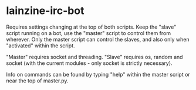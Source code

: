 # lainzine-irc-bot
Requires settings changing at the top of both scripts.
Keep the "slave" script running on a bot, use the "master" script to control them from wherever.
Only the master script can control the slaves, and also only when "activated" within the script.

"Master" requires socket and threading.
"Slave" requires os, random and socket (with the current modules - only socket is strictly necessary).

Info on commands can be found by typing "help" within the master script or near the top of master.py.
